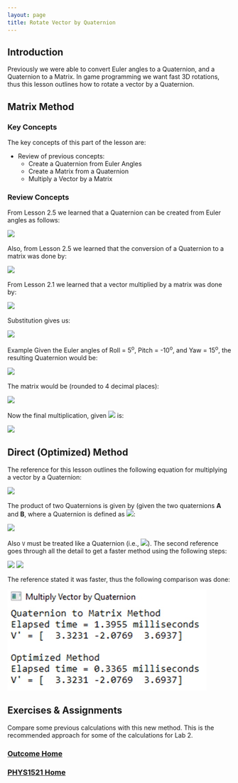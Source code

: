 ```yaml
---
layout: page
title: Rotate Vector by Quaternion
---
```

## Introduction
Previously we were able to convert Euler angles to a Quaternion, and a Quaternion to a Matrix. In game programming we want fast 3D rotations, thus this lesson outlines how to rotate a vector by a Quaternion.

## Matrix Method
### Key Concepts
The key concepts of this part of the lesson are:
* Review of previous concepts:
  * Create a Quaternion from Euler Angles
  * Create a Matrix from a Quaternion
  * Multiply a Vector by a Matrix

### Review Concepts
From Lesson 2.5 we learned that a Quaternion can be created from Euler angles as follows:

<img src="https://latex.codecogs.com/svg.latex?\large&space;Q=\left[\begin{array}{c}cos(\frac{Y}{2})\\\left(\begin{array}{c}0\\sin(\frac{Y}{2})\\0\end{array}\right)\end{array}\right]\left(\left[\begin{array}{c}cos(\frac{P}{2})\\\left(\begin{array}{c}sin(\frac{P}{2})\\0\\0\end{array}\right)\end{array}\right]\left[\begin{array}{c}cos(\frac{R}{2})\\\left(\begin{array}{c}0\\0\\sin(\frac{R}{2})\end{array}\right)\end{array}\right]\right)"/>

Also, from Lesson 2.5 we learned that the conversion of a Quaternion to a matrix was done by:

<img src="https://latex.codecogs.com/svg.latex?\large&space;R_{Q}=\left[\begin{array}{ccc}1-2(Q_{y}^2+Q_{z}^2)&2(Q_{x}Q_{y}-Q_{w}Q_{z})&2(Q_{x}Q_{z}+Q_{w}Q_{y})\\2(Q_{x}Q_{y}+Q_{w}Q_{z})&1-2(Q_{x}^2+Q_{z}^2)&2(Q_{y}Q_{z}-Q_{w}Q_{x})\\2(Q_{x}Q_{z}-Q_{w}Q_{y})&2(Q_{y}Q_{z}+Q_{w}Q_{x})&1-2(Q_{x}^2+Q_{y}^2)\end{array}\right]"/>

From Lesson 2.1 we learned that a vector multiplied by a matrix was done by:

<img src="https://latex.codecogs.com/svg.latex?\large&space;\left[\begin{array}{ccc}M_{11}&M_{12}&M_{13}\\M_{21}&M_{22}&M_{23}\\M_{31}&M_{32}&M_{33}\end{array}\right]\times{\left[\begin{array}{c}V_x\\V_y\\V_z\end{array}\right]}=\left[\begin{array}{c}V_xM_{11}+V_yM_{12}+V_zM_{13}\\V_xM_{21}+V_yM_{22}+V_zM_{23}\\V_xM_{31}+V_yM_{32}+V_zM_{33}\end{array}\right]={\left[\begin{array}{c}V_x\\V_y\\V_z\end{array}\right]}'"/>

Substitution gives us:

<img src="https://latex.codecogs.com/svg.latex?\large&space;R_{Q}=\left[\begin{array}{ccc}1-2(Q_{y}^2+Q_{z}^2)&2(Q_{x}Q_{y}-Q_{w}Q_{z})&2(Q_{x}Q_{z}+Q_{w}Q_{y})\\2(Q_{x}Q_{y}+Q_{w}Q_{z})&1-2(Q_{x}^2+Q_{z}^2)&2(Q_{y}Q_{z}-Q_{w}Q_{x})\\2(Q_{x}Q_{z}-Q_{w}Q_{y})&2(Q_{y}Q_{z}+Q_{w}Q_{x})&1-2(Q_{x}^2+Q_{y}^2)\end{array}\right]\times{\left[\begin{array}{c}V_x\\V_y\\V_z\end{array}\right]}={\left[\begin{array}{c}V_x\\V_y\\V_z\end{array}\right]}'"/>

Example
Given the Euler angles of Roll = 5<sup>o</sup>, Pitch = -10<sup>o</sup>, and Yaw = 15<sup>o</sup>, the resulting Quaternion would be:

<img src="https://latex.codecogs.com/svg.latex?\large&space;Q=\left[\begin{array}{c}0.98623585\\-0.08065606\\0.133679\\0.05444693\end{array}\right]"/>

The matrix would be (rounded to 4 decimal places):

<img src="https://latex.codecogs.com/svg.latex?\large&space;R_Q=\left[\begin{array}{ccc}0.9583&-0.1290&0.2549\\0.0858&0.9811&0.1736\\-0.2725&-0.1445&0.9513\end{array}\right]"/>

Now the final multiplication, given <img src="https://latex.codecogs.com/svg.latex?\large&space;V=\left[\begin{array}{c}2\\-3\\4\end{array}\right]"/> is:

<img src="https://latex.codecogs.com/svg.latex?\large&space;\left[\begin{array}{ccc}0.9583&-0.1290&0.2549\\0.0858&0.9811&0.1736\\-0.2725&-0.1445&0.9513\end{array}\right]\times{\left[\begin{array}{c}2\\-3\\4\end{array}\right]}=\left[\begin{array}{c}3.3231\\-2.0769\\3.6937\end{array}\right]"/>

## Direct (Optimized) Method
The reference for this lesson outlines the following equation for multiplying a vector by a Quaternion:

<img src="https://latex.codecogs.com/svg.latex?\large&space;V'=Q\times{V}\times{\bar{Q}}"/>

The product of two Quaternions is given by (given the two quaternions **A** and **B**, where a Quaternion is defined as <img src="https://latex.codecogs.com/svg.latex?\large&space;Q=(Q_r,Q_{xyz})"/>:

<img src="https://latex.codecogs.com/svg.latex?\large&space;AB=(A_rB_r-A_{xyz}\cdot{B_{xyz}},A_rB_{xyz}+B_rA_{xyz}+A_{xyz}\times{B_{xyz}})"/>

Also `V` must be treated like a Quaternion (i.e., <img src="https://latex.codecogs.com/svg.latex?\large&space;V_q=(0,V)"/>). The second reference goes through all the detail to get a faster method using the following steps:

<img src="https://latex.codecogs.com/svg.latex?\large&space;T=2\times{\left[\begin{array}{c}Q_x\\Q_y\\Q_z\end{array}\right]}\times{\left[\begin{array}{c}V_x\\V_y\\V_z\end{array}\right]}"/>

<img src="https://latex.codecogs.com/svg.latex?\large&space;V'=V+Q_w\times{T}+\left(\left[\begin{array}{c}Q_x\\Q_y\\Q_z\end{array}\right]}\times{\left[\begin{array}{c}T_x\\T_y\\T_z\end{array}\right]\right)"/>

The reference stated it was faster, thus the following comparison was done:

![vector-x-q-compare](files/vector-x-q-compare.jpg)

## Exercises & Assignments
Compare some previous calculations with this new method. This is the recommended approach for some of the calculations for Lab 2.

### [Outcome Home](outcome2.md)
### [PHYS1521 Home](../)